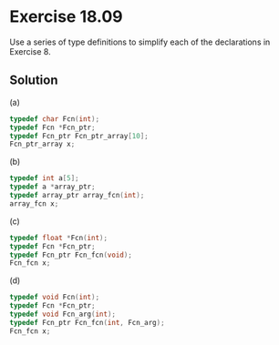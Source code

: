 # Exercise 18.09

Use a series of type definitions to simplify each of the declarations in
Exercise 8.

## Solution

(a)

```c
typedef char Fcn(int);
typedef Fcn *Fcn_ptr;
typedef Fcn_ptr Fcn_ptr_array[10];
Fcn_ptr_array x;
```

(b)

```c
typedef int a[5];
typedef a *array_ptr;
typedef array_ptr array_fcn(int);
array_fcn x;
```

(c)

```c
typedef float *Fcn(int);
typedef Fcn *Fcn_ptr;
typedef Fcn_ptr Fcn_fcn(void);
Fcn_fcn x;
```

(d)

```c
typedef void Fcn(int);
typedef Fcn *Fcn_ptr;
typedef void Fcn_arg(int);
typedef Fcn_ptr Fcn_fcn(int, Fcn_arg);
Fcn_fcn x;
```
